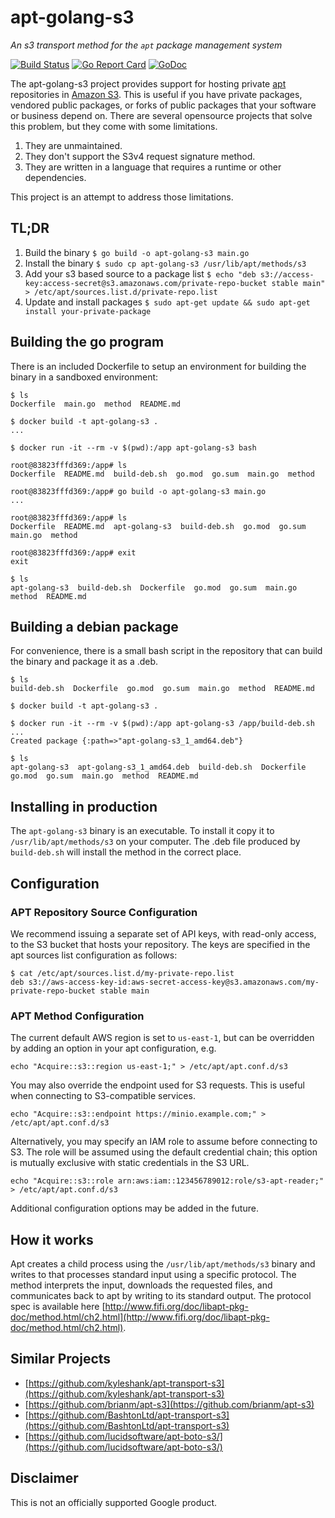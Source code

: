# apt-golang-s3

_An s3 transport method for the `apt` package management system_

[![Build Status](https://travis-ci.org/google/apt-golang-s3.svg?branch=master)](https://travis-ci.org/google/apt-golang-s3)
[![Go Report Card](https://goreportcard.com/badge/github.com/google/apt-golang-s3)](https://goreportcard.com/report/github.com/google/apt-golang-s3)
[![GoDoc](https://godoc.org/github.com/google/apt-golang-s3?status.svg)](https://godoc.org/github.com/google/apt-golang-s3)

The apt-golang-s3 project provides support for hosting private
[apt](https://en.wikipedia.org/wiki/APT_(Debian)) repositories in
[Amazon S3](https://aws.amazon.com/s3/). This is useful if you have private
packages, vendored public packages, or forks of public packages that your
software or business depend on. There are several opensource projects that
solve this problem, but they come with some limitations.

1. They are unmaintained.
1. They don't support the S3v4 request signature method.
1. They are written in a language that requires a runtime or other dependencies.

This project is an attempt to address those limitations.

## TL;DR
1. Build the binary `$ go build -o apt-golang-s3 main.go`
1. Install the binary `$ sudo cp apt-golang-s3 /usr/lib/apt/methods/s3`
1. Add your s3 based source to a package list `$ echo "deb s3://access-key:access-secret@s3.amazonaws.com/private-repo-bucket stable main" > /etc/apt/sources.list.d/private-repo.list`
1. Update and install packages `$ sudo apt-get update && sudo apt-get install your-private-package`

## Building the go program

There is an included Dockerfile to setup an environment for building the binary
in a sandboxed environment:

```
$ ls
Dockerfile  main.go  method  README.md

$ docker build -t apt-golang-s3 .
...

$ docker run -it --rm -v $(pwd):/app apt-golang-s3 bash

root@83823fffd369:/app# ls
Dockerfile  README.md  build-deb.sh  go.mod  go.sum  main.go  method

root@83823fffd369:/app# go build -o apt-golang-s3 main.go
...

root@83823fffd369:/app# ls
Dockerfile  README.md  apt-golang-s3  build-deb.sh  go.mod  go.sum  main.go  method

root@83823fffd369:/app# exit
exit

$ ls
apt-golang-s3  build-deb.sh  Dockerfile  go.mod  go.sum  main.go  method  README.md
```

## Building a debian package

For convenience, there is a small bash script in the repository that can build
the binary and package it as a .deb.

```
$ ls
build-deb.sh  Dockerfile  go.mod  go.sum  main.go  method  README.md

$ docker build -t apt-golang-s3 .

$ docker run -it --rm -v $(pwd):/app apt-golang-s3 /app/build-deb.sh
...
Created package {:path=>"apt-golang-s3_1_amd64.deb"}

$ ls
apt-golang-s3  apt-golang-s3_1_amd64.deb  build-deb.sh  Dockerfile  go.mod  go.sum  main.go  method  README.md
```

## Installing in production

The `apt-golang-s3` binary is an executable. To install it copy it to
`/usr/lib/apt/methods/s3` on your computer. The .deb file produced by
`build-deb.sh` will install the method in the correct place.


## Configuration
### APT Repository Source Configuration

We recommend issuing a separate set of API keys, with read-only access, to the
S3 bucket that hosts your repository. The keys are specified in the apt sources
list configuration as follows:

```
$ cat /etc/apt/sources.list.d/my-private-repo.list
deb s3://aws-access-key-id:aws-secret-access-key@s3.amazonaws.com/my-private-repo-bucket stable main
```

### APT Method Configuration

The current default AWS region is set to `us-east-1`, but can be overridden by
adding an option in your apt configuration, e.g.

```plain
echo "Acquire::s3::region us-east-1;" > /etc/apt/apt.conf.d/s3
```

You may also override the endpoint used for S3 requests. This is useful when
connecting to S3-compatible services.

```plain
echo "Acquire::s3::endpoint https://minio.example.com;" > /etc/apt/apt.conf.d/s3
```

Alternatively, you may specify an IAM role to assume before connecting to S3.
The role will be assumed using the default credential chain; this option is
mutually exclusive with static credentials in the S3 URL.

```plain
echo "Acquire::s3::role arn:aws:iam::123456789012:role/s3-apt-reader;" > /etc/apt/apt.conf.d/s3
```

Additional configuration options may be added in the future.

## How it works

Apt creates a child process using the `/usr/lib/apt/methods/s3` binary and
writes to that processes standard input using a specific protocol. The method
interprets the input, downloads the requested files, and communicates back to
apt by writing to its standard output. The protocol spec is available here
[http://www.fifi.org/doc/libapt-pkg-doc/method.html/ch2.html](http://www.fifi.org/doc/libapt-pkg-doc/method.html/ch2.html).

## Similar Projects
* [https://github.com/kyleshank/apt-transport-s3](https://github.com/kyleshank/apt-transport-s3)
* [https://github.com/brianm/apt-s3](https://github.com/brianm/apt-s3)
* [https://github.com/BashtonLtd/apt-transport-s3](https://github.com/BashtonLtd/apt-transport-s3)
* [https://github.com/lucidsoftware/apt-boto-s3/](https://github.com/lucidsoftware/apt-boto-s3/)

## Disclaimer
This is not an officially supported Google product.
